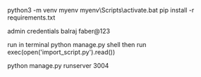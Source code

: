 python3 -m venv myenv
myenv\Scripts\activate.bat
pip install -r requirements.txt

admin credentials
balraj
faber@123

run in terminal python manage.py shell
then run exec(open('import_script.py').read())

python manage.py runserver 3004